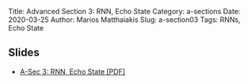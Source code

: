 Title: Advanced Section 3: RNN, Echo State
Category: a-sections
Date: 2020-03-25
Author: Marios Matthaiakis
Slug: a-section03
Tags: RNNs, Echo State


## Slides
- [A-Sec 3: RNN, Echo State [PDF]](presentation/asec3_RNNs.pdf)
